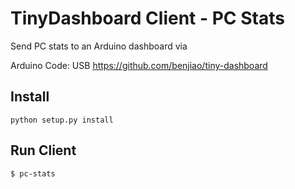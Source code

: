 # TinyDashboard Client - PC Stats
Send PC stats to an Arduino dashboard via 

Arduino Code: USB https://github.com/benjiao/tiny-dashboard

## Install
```
python setup.py install
```

## Run Client
```
$ pc-stats
```